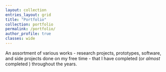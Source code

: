 ```yaml
---
layout: collection
entries_layout: grid
title: "Portfolio"
collection: portfolio
permalink: /portfolio/
author_profile: true
classes: wide
---
```


An assortment of various works - research projects, prototypes, software, and side projects done on my free time - that I have completed (or *almost* completed ) throughout the years.